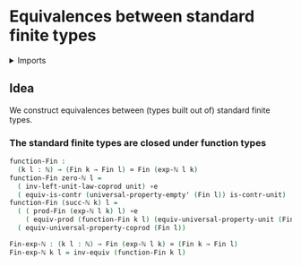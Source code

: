 #  Equivalences between standard finite types

<details><summary>Imports</summary>
```agda
module univalent-combinatorics.equivalences-standard-finite-types where
open import elementary-number-theory.exponentiation-natural-numbers
open import elementary-number-theory.natural-numbers
open import foundation.contractible-types
open import foundation.equivalences
open import foundation.functoriality-cartesian-product-types
open import foundation.type-arithmetic-empty-type
open import foundation.unit-type
open import foundation.universal-property-coproduct-types
open import foundation.universal-property-empty-type
open import foundation.universal-property-unit-type
open import univalent-combinatorics.cartesian-product-types
open import univalent-combinatorics.standard-finite-types
```
</details>

## Idea

We construct equivalences between (types built out of) standard finite types.

### The standard finite types are closed under function types

```agda
function-Fin :
  (k l : ℕ) → (Fin k → Fin l) ≃ Fin (exp-ℕ l k)
function-Fin zero-ℕ l =
  ( inv-left-unit-law-coprod unit) ∘e
  ( equiv-is-contr (universal-property-empty' (Fin l)) is-contr-unit)
function-Fin (succ-ℕ k) l =
  ( ( prod-Fin (exp-ℕ l k) l) ∘e
    ( equiv-prod (function-Fin k l) (equiv-universal-property-unit (Fin l)))) ∘e
  ( equiv-universal-property-coprod (Fin l))

Fin-exp-ℕ : (k l : ℕ) → Fin (exp-ℕ l k) ≃ (Fin k → Fin l)
Fin-exp-ℕ k l = inv-equiv (function-Fin k l)
```

